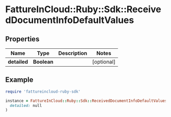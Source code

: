 # FattureInCloud::Ruby::Sdk::ReceivedDocumentInfoDefaultValues

## Properties

| Name | Type | Description | Notes |
| ---- | ---- | ----------- | ----- |
| **detailed** | **Boolean** |  | [optional] |

## Example

```ruby
require 'fattureincloud-ruby-sdk'

instance = FattureInCloud::Ruby::Sdk::ReceivedDocumentInfoDefaultValues.new(
  detailed: null
)
```

